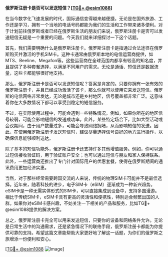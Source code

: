 **俄罗斯注册卡是否可以发送短信？[[TG💪+ @esim1088](https://t.me/s/esim1088)]**

在当今数字化飞速发展的时代，国际通信变得越来越便捷。无论是在国外旅游、工作还是学习，拥有一个当地的电话号码都能为我们的生活和工作带来诸多便利。对于计划前往俄罗斯或者已经在俄罗斯生活的朋友们来说，俄罗斯注册卡是否可以发送短信无疑是一个重要的问题。今天我们就来详细探讨一下这个话题。

首先，我们需要明确什么是俄罗斯注册卡。俄罗斯注册卡是指通过合法途径在俄罗斯购买并激活的手机SIM卡。这种卡通常由俄罗斯本地的电信运营商提供，如MTS、Beeline、Megafon等。这些运营商在全球范围内都享有较高的知名度，并且提供了多种套餐选择，以满足不同用户的需求。无论是通话、短信还是数据流量，这些卡都能够很好地支持。

那么，俄罗斯注册卡是否可以发送短信呢？答案是肯定的。只要你拥有一张有效的俄罗斯注册卡，并且已经成功激活了该卡，那么你就可以使用它来发送短信。俄罗斯的电信网络非常发达，无论是城市还是乡村地区，信号覆盖都非常广泛。这意味着你在大多数情况下都可以享受到稳定的短信服务。

不过，在实际使用过程中，可能会遇到一些特殊情况。例如，如果你所在的地区信号较弱，可能会影响短信的发送成功率。此外，某些特定场合下，比如大型活动或会议期间，由于用户数量过多，可能会导致网络拥堵，从而影响短信的发送。因此，在使用俄罗斯注册卡发送短信时，建议尽量选择信号良好的地方进行操作，以确保信息能够顺利送达。

除了基本的短信功能外，俄罗斯注册卡还支持许多其他增值服务。例如，你可以通过短信接收验证码，用于验证账户安全；也可以通过短信与朋友和家人保持联系。此外，一些运营商还推出了专门针对国际用户的优惠套餐，使得在俄罗斯期间的通讯费用更加经济实惠。

当然，对于那些经常需要跨国交流的人来说，传统的物理SIM卡可能并不是最佳选择。近年来，随着科技的进步，电子SIM卡（eSIM）逐渐成为一种新兴趋势。eSIM卡是一种无需实体形式的SIM卡，可以直接集成到设备中，支持多国漫游。相比于传统SIM卡，eSIM卡具有更高的灵活性和便携性，特别适合频繁出国的人群。如果你对eSIM卡感兴趣，不妨关注一下相关的产品和服务，比如TG💪+ @esim1088提供的解决方案。

总之，俄罗斯注册卡完全可以用来发送短信，只要你的设备和网络条件允许。无论是日常生活中的沟通需求，还是紧急情况下的联络手段，俄罗斯注册卡都能为你提供可靠的支持。希望这篇文章能帮助大家更好地了解这一话题，为你们的俄罗斯之旅增添一份便利和安心。

[[TG💪+ @esim1088](https://t.me/s/esim1088) ![Image](https://i.postimg.cc/4NQfJmqS/Snipaste-2025-05-13-00-14-12.png)]